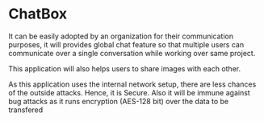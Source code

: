# ChatBox
It can be easily adopted by an organization for their communication purposes, it will provides global chat feature so that multiple users can communicate over a single conversation while working over same project.

This application will also helps users to share images with each other. 

As this application uses the internal network setup, there are less chances of the outside attacks. Hence, it is Secure.
Also it will be immune against bug attacks as it runs encryption (AES-128 bit) over the data to be transfered 
